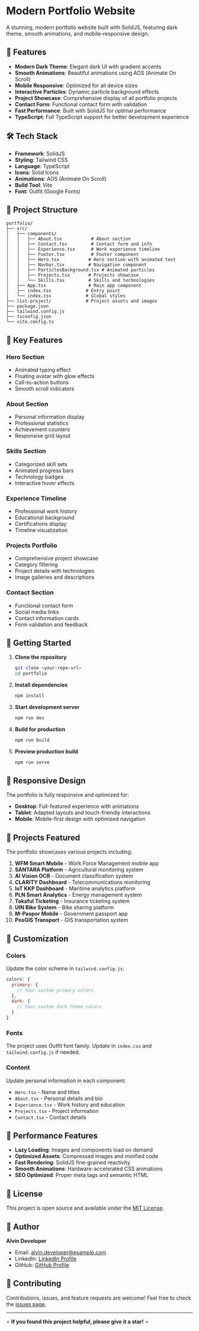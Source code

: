 # Modern Portfolio Website

A stunning, modern portfolio website built with SolidJS, featuring dark theme, smooth animations, and mobile-responsive design.

## 🚀 Features

- **Modern Dark Theme**: Elegant dark UI with gradient accents
- **Smooth Animations**: Beautiful animations using AOS (Animate On Scroll)
- **Mobile Responsive**: Optimized for all device sizes
- **Interactive Particles**: Dynamic particle background effects
- **Project Showcase**: Comprehensive display of all portfolio projects
- **Contact Form**: Functional contact form with validation
- **Fast Performance**: Built with SolidJS for optimal performance
- **TypeScript**: Full TypeScript support for better development experience

## 🛠️ Tech Stack

- **Framework**: SolidJS
- **Styling**: Tailwind CSS
- **Language**: TypeScript
- **Icons**: Solid Icons
- **Animations**: AOS (Animate On Scroll)
- **Build Tool**: Vite
- **Font**: Outfit (Google Fonts)

## 📁 Project Structure

```
portfolio/
├── src/
│   ├── components/
│   │   ├── About.tsx           # About section
│   │   ├── Contact.tsx         # Contact form and info
│   │   ├── Experience.tsx      # Work experience timeline
│   │   ├── Footer.tsx          # Footer component
│   │   ├── Hero.tsx           # Hero section with animated text
│   │   ├── Navbar.tsx         # Navigation component
│   │   ├── ParticlesBackground.tsx # Animated particles
│   │   ├── Projects.tsx       # Projects showcase
│   │   └── Skills.tsx         # Skills and technologies
│   ├── App.tsx                # Main app component
│   ├── index.tsx             # Entry point
│   └── index.css             # Global styles
├── list-project/             # Project assets and images
├── package.json
├── tailwind.config.js
├── tsconfig.json
└── vite.config.ts
```

## 🎨 Key Features

### Hero Section
- Animated typing effect
- Floating avatar with glow effects
- Call-to-action buttons
- Smooth scroll indicators

### About Section
- Personal information display
- Professional statistics
- Achievement counters
- Responsive grid layout

### Skills Section
- Categorized skill sets
- Animated progress bars
- Technology badges
- Interactive hover effects

### Experience Timeline
- Professional work history
- Educational background
- Certifications display
- Timeline visualization

### Projects Portfolio
- Comprehensive project showcase
- Category filtering
- Project details with technologies
- Image galleries and descriptions

### Contact Section
- Functional contact form
- Social media links
- Contact information cards
- Form validation and feedback

## 🚀 Getting Started

1. **Clone the repository**
   ```bash
   git clone <your-repo-url>
   cd portfolio
   ```

2. **Install dependencies**
   ```bash
   npm install
   ```

3. **Start development server**
   ```bash
   npm run dev
   ```

4. **Build for production**
   ```bash
   npm run build
   ```

5. **Preview production build**
   ```bash
   npm run serve
   ```

## 📱 Responsive Design

The portfolio is fully responsive and optimized for:
- **Desktop**: Full-featured experience with animations
- **Tablet**: Adapted layouts and touch-friendly interactions
- **Mobile**: Mobile-first design with optimized navigation

## 🎯 Projects Featured

The portfolio showcases various projects including:

1. **WFM Smart Mobile** - Work Force Management mobile app
2. **SANTARA Platform** - Agricultural monitoring system
3. **AI Vision OCR** - Document classification system
4. **CLARITY Dashboard** - Telecommunications monitoring
5. **IoT KKP Dashboard** - Maritime analytics platform
6. **PLN Smart Analytics** - Energy management system
7. **Takaful Ticketing** - Insurance ticketing system
8. **UIN Bike System** - Bike sharing platform
9. **M-Paspor Mobile** - Government passport app
10. **PosGIS Transport** - GIS transportation system

## 🔧 Customization

### Colors
Update the color scheme in `tailwind.config.js`:
```javascript
colors: {
  primary: {
    // Your custom primary colors
  },
  dark: {
    // Your custom dark theme colors
  }
}
```

### Fonts
The project uses Outfit font family. Update in `index.css` and `tailwind.config.js` if needed.

### Content
Update personal information in each component:
- `Hero.tsx` - Name and titles
- `About.tsx` - Personal details and bio
- `Experience.tsx` - Work history and education
- `Projects.tsx` - Project information
- `Contact.tsx` - Contact details

## 🌟 Performance Features

- **Lazy Loading**: Images and components load on demand
- **Optimized Assets**: Compressed images and minified code
- **Fast Rendering**: SolidJS fine-grained reactivity
- **Smooth Animations**: Hardware-accelerated CSS animations
- **SEO Optimized**: Proper meta tags and semantic HTML

## 📄 License

This project is open source and available under the [MIT License](LICENSE).

## 👤 Author

**Alvin Developer**
- Email: alvin.developer@example.com
- LinkedIn: [LinkedIn Profile](https://linkedin.com/in/alvin-developer)
- GitHub: [GitHub Profile](https://github.com/alvin-developer)

## 🤝 Contributing

Contributions, issues, and feature requests are welcome! Feel free to check the [issues page](issues).

---

⭐ **If you found this project helpful, please give it a star!** ⭐ 